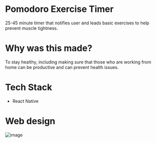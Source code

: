 # Pomodoro Exercise Timer
25-45 minute timer that notifies user and leads basic exercises to help prevent muscle tightness.

# Why was this made?
To stay healthy, including making sure that those who are working from home can be productive and can prevent health issues.

# Tech Stack
- React Native

# Web design
![image](https://user-images.githubusercontent.com/72662164/122689178-c0ae4480-d1ee-11eb-8e05-58a896249b2a.png)
